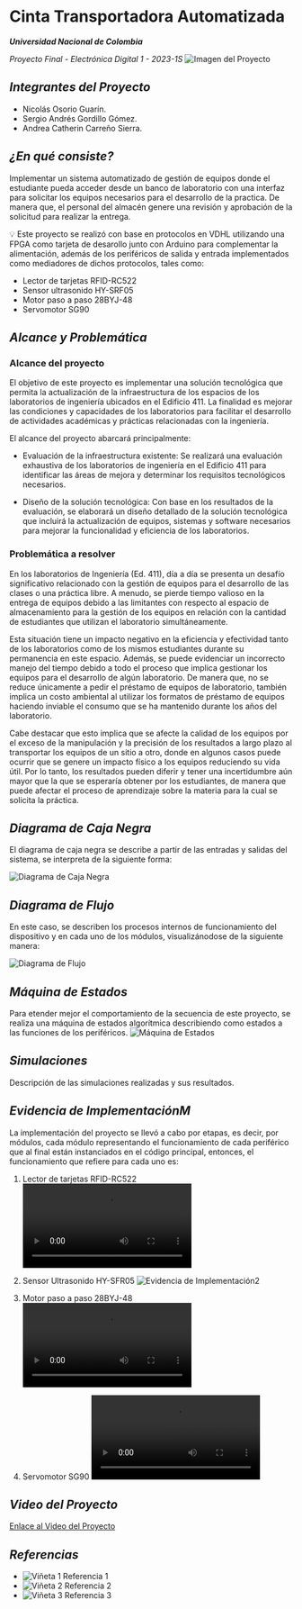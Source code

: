 # Cinta Transportadora Automatizada
***Universidad Nacional de Colombia***

_Proyecto Final - Electrónica Digital 1 - 2023-1S_
![Imagen del Proyecto](ruta/imagen-proyecto.png)

## _Integrantes del Proyecto_

- Nicolás Osorio Guarín.
- Sergio Andrés Gordillo Gómez.
- Andrea Catherin Carreño Sierra.

## _¿En qué consiste?_

Implementar un sistema automatizado de gestión de equipos donde el estudiante pueda acceder desde un banco de laboratorio con una interfaz para solicitar los equipos necesarios para el desarrollo de la practica. De manera que, el personal del almacén genere una revisión y aprobación de la solicitud para realizar la entrega.

:bulb: Este proyecto se realizó con base en protocolos en VDHL utilizando una FPGA como tarjeta de desarollo junto con Arduino para complementar la alimentación, además de los periféricos de salida y entrada implementados como mediadores de dichos protocolos, tales como:

- Lector de tarjetas RFID-RC522
- Sensor ultrasonido HY-SRF05
- Motor paso a paso 28BYJ-48
- Servomotor SG90

## _Alcance y Problemática_

### Alcance del proyecto

El objetivo de este proyecto es implementar una solución tecnológica que permita la actualización de la infraestructura de los espacios de los laboratorios de ingeniería ubicados en el Edificio 411. La finalidad es mejorar las condiciones y capacidades de los laboratorios para facilitar el desarrollo de actividades académicas y prácticas relacionadas con la ingeniería.

El alcance del proyecto abarcará principalmente:

- Evaluación de la infraestructura existente: Se realizará una evaluación exhaustiva de los laboratorios de ingeniería en el Edificio 411 para identificar las áreas de mejora y determinar los requisitos tecnológicos necesarios.

- Diseño de la solución tecnológica: Con base en los resultados de la evaluación, se elaborará un diseño detallado de la solución tecnológica que incluirá la actualización de equipos, sistemas y software necesarios para mejorar la funcionalidad y eficiencia de los laboratorios.

### Problemática a resolver

En los laboratorios de Ingeniería (Ed. 411), día a día se presenta un desafío significativo relacionado con la gestión de equipos para el desarrollo de las clases o una práctica libre. A menudo, se pierde tiempo valioso en la entrega de equipos debido a las limitantes con respecto al espacio de almacenamiento para la gestión de los equipos en relación con la cantidad de estudiantes que utilizan el laboratorio simultáneamente.

Esta situación tiene un impacto negativo en la eficiencia y efectividad tanto de los laboratorios como de los mismos estudiantes durante su permanencia en este espacio. Además, se puede evidenciar un incorrecto manejo del tiempo debido a todo el proceso que implica gestionar los equipos para el desarrollo de algún laboratorio. De manera que, no se reduce únicamente a pedir el préstamo de equipos de laboratorio, también implica un costo ambiental al utilizar los formatos de préstamo de equipos haciendo inviable el consumo que se ha mantenido durante los años del laboratorio.

Cabe destacar que esto implica que se afecte la calidad de los equipos por el exceso de la manipulación y la precisión de los resultados a largo plazo al transportar los equipos de un sitio a otro, donde en algunos casos puede ocurrir que se genere un impacto físico a los equipos reduciendo su vida útil. Por lo tanto, los resultados pueden diferir y tener una incertidumbre aún mayor que la que se esperaría obtener por los estudiantes, de manera que puede afectar el proceso de aprendizaje sobre la materia para la cual se solicita la práctica.

## _Diagrama de Caja Negra_
El diagrama de caja negra se describe a partir de las entradas y salidas del sistema, se interpreta de la siguiente forma:

![Diagrama de Caja Negra](FotosProyecto/diagramabloques.png)

## _Diagrama de Flujo_
En este caso, se describen los procesos internos de funcionamiento del dispositivo y en cada uno de los módulos, visualizánodose de la siguiente manera:

![Diagrama de Flujo](FotosProyecto/diagramaflujo.png)

## _Máquina de Estados_
Para etender mejor el comportamiento de la secuencia de este proyecto, se realiza una máquina de estados algorítmica describiendo como estados a las funciones de los periféricos.
![Máquina de Estados](FotosProyecto/maquinaestados.png)

## _Simulaciones_

Descripción de las simulaciones realizadas y sus resultados.

## _Evidencia de ImplementaciónM_
La implementación del proyecto se llevó a cabo por etapas, es decir, por módulos, cada módulo representando el funcionamiento de cada periférico que al final están instanciados en el código principal, entonces, el funcionamiento que refiere para cada uno es:

1. Lector de tarjetas RFID-RC522
![Evidencia de Implementación1](FotosProyecto/rfid.mp4)
   
3. Sensor Ultrasonido HY-SFR05
![Evidencia de Implementación2](FotosProyecto/aaa.png)
  
5. Motor paso a paso 28BYJ-48
![Evidencia de Implementación3](FotosProyecto/motor.mp4)

7. Servomotor SG90
![Evidencia de Implementación4](FotosProyecto/servo.mp4)

## _Video del Proyecto_

[Enlace al Video del Proyecto](enlace-video-proyecto)

## _Referencias_

- ![Viñeta 1](ruta/vineta-negra-1.png) Referencia 1
- ![Viñeta 2](ruta/vineta-negra-2.png) Referencia 2
- ![Viñeta 3](ruta/vineta-negra-3.png) Referencia 3

